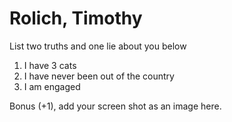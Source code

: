 # Rolich, Timothy 
List two truths and one lie about you below

1. I have 3 cats
2. I have never been out of the country
3. I am engaged


Bonus (+1), add your screen shot as an image here.
